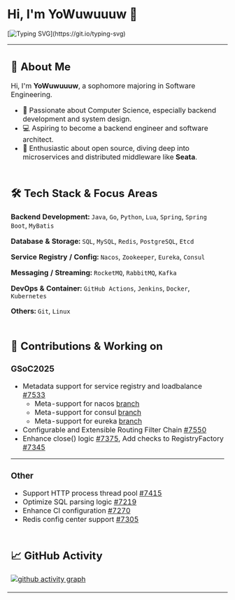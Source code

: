 # Hi, I'm YoWuwuuuw 👋  
[![Typing SVG](https://readme-typing-svg.demolab.com?font=Exo+2&size=22&pause=1000&width=435&lines=Welcome+to+my+GitHub+profile!)](https://git.io/typing-svg)

<table>
<tr><td>
  
## 🙋 About Me

Hi, I'm **YoWuwuuuw**, a sophomore majoring in Software Engineering.

- 🎯 Passionate about Computer Science, especially backend development and system design.  
- 💻 Aspiring to become a backend engineer and software architect.  
- 🚀 Enthusiastic about open source, diving deep into microservices and distributed middleware like **Seata**.

</td></tr>


<tr><td>
  
## 🛠️ Tech Stack & Focus Areas

**Backend Development:** `Java`, `Go`, `Python`, `Lua`, `Spring`, `Spring Boot`, `MyBatis`  

**Database & Storage:** `SQL`, `MySQL`, `Redis`, `PostgreSQL`, `Etcd`

**Service Registry / Config:** `Nacos`, `Zookeeper`, `Eureka`, `Consul`  

**Messaging / Streaming:** `RocketMQ`, `RabbitMQ`, `Kafka`  

**DevOps & Container:** `GitHub Actions`, `Jenkins`, `Docker`, `Kubernetes`  

**Others:** `Git`, `Linux`

</td></tr>


<tr><td>

## 📃 Contributions & Working on
### GSoC2025
- Metadata support for service registry and loadbalance [#7533](https://github.com/apache/incubator-seata/pull/7533)
  - Meta-support for nacos [branch](https://github.com/YoWuwuuuw/incubator-seata/tree/gsoc-metadata-support-nacos)
  - Meta-support for consul [branch](https://github.com/YoWuwuuuw/incubator-seata/tree/gsoc-metadata-support-consul)
  - Meta-support for eureka [branch](https://github.com/YoWuwuuuw/incubator-seata/tree/gsoc-metadata-support-eureka)
- Configurable and Extensible Routing Filter Chain [#7550](https://github.com/apache/incubator-seata/pull/7550)
- Enhance close() logic [#7375](https://github.com/apache/incubator-seata/pull/7375), Add checks to RegistryFactory [#7345](https://github.com/apache/incubator-seata/pull/7345)

---

### Other
- Support HTTP process thread pool [#7415](https://github.com/apache/incubator-seata/pull/7415)
- Optimize SQL parsing logic [#7219](https://github.com/apache/incubator-seata/pull/7219)
- Enhance CI configuration [#7270](https://github.com/apache/incubator-seata/pull/7270)
- Redis config center support [#7305](https://github.com/apache/incubator-seata/pull/7305)

</td></tr>

<tr><td>

## 📈 GitHub Activity

[![github activity graph](https://github-readme-activity-graph.vercel.app/graph?username=YoWuwuuuw&bg_color=ffffff&color=9e4c98&line=9992f7&point=1e6794&area=true&hide_border=true)](https://github.com/ashutosh00710/github-readme-activity-graph)

</td></tr>
</table>
